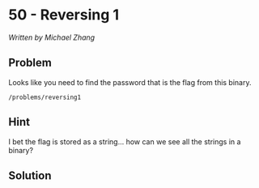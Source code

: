 # 50 - Reversing 1

*Written by Michael Zhang*

## Problem

Looks like you need to find the password that is the flag from this binary.

`/problems/reversing1`

## Hint

I bet the flag is stored as a string... how can we see all the strings in a binary?

## Solution

